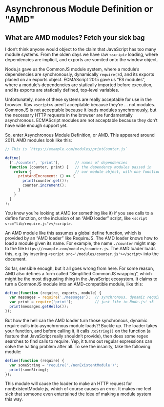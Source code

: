 # Asynchronous Module Definition or "AMD"

## What are AMD modules? Fetch your sick bag

I don’t think anyone would object to the claim that JavaScript has too many module systems.
From the olden days we have raw `<script>` loading, where dependencies are implicit, and exports are vomited onto the window object.

Node.js gave us the CommonJS module system, where a module’s dependencies are synchronously, dynamically `require()`d, and its exports placed on an exports object. ECMAScript 2015 gave us “ES modules”, where a module’s dependencies are statically imported before execution, and its exports are statically defined, top-level variables.

Unfortunately, none of these systems are really acceptable for use in the browser. Raw `<script>`s aren’t acceptable because they’re ... not modules. CommonJS is not acceptable because it loads modules synchronously, but the necessary HTTP requests in the browser are fundamentally asynchronous. ECMAScript modules are not acceptable because they don’t have wide enough support yet.

So, enter Asynchronous Module Definition, or AMD. This appeared around 2011. AMD modules look like this:

```javascript
// This is `https://example.com/modules/printCounter.js`

define(
  ['./counter', 'print'],       // names of dependencies
  function (counter, print) {   // the dependency modules passed in
    return {                    // our module object, with one function
      printAndIncrement: () => {
        print(counter.get());
        counter.increment();
      }
    }
  }
);
```

You know you’re looking at AMD (or something like it) if you see calls to a define function, or the inclusion of an “AMD loader” script, like `<script src="lib/require.js"></script>`.

An AMD module like this assumes a global define function, which is provided by an “AMD loader” like RequireJS. The AMD loader knows how to load a module given its name. For example, the name `./counter` might map to the file `https://example.com/modules/counter.js`.
The AMD loader loads this, e.g. by inserting `<script src='/modules/counter.js'></script>` into the document.

So far, sensible enough, but it all goes wrong from here. For some reason, AMD also defines a form called “Simplified CommonJS wrapping”, which might be the most disgusting thing in the JavaScript ecosystem.
It claims to turn a CommonJS module into an AMD-compatible module, like this:

```javascript
define(function (require, exports, module) {
  var messages = require('./messages');  // synchronous, dynamic require!
  var print = require('print');          // just like in Node.js! <3
  print(messages.getHello());
});
```

But how the hell can the AMD loader turn those synchronous, dynamic require calls into asynchronous module loads?! Buckle up. The loader takes your function, and before calling it, it calls .`toString()` on the function (a feature that JavaScript really shouldn’t provide), then does some regex searches to find calls to require. Yep, it turns out regular expressions can solve the halting problem after all. To see the insanity, take the following module:

```javascript
define(function (require) {
  var someString = "require('./nonExistentModule')";
  print(someString);
});
```

This module will cause the loader to make an HTTP request for nonExistentModule.js, which of course causes an error. It makes me feel sick that someone even entertained the idea of making a module system this way.
